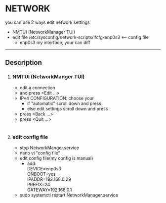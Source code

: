 # NETWORK

you can use 2 ways edit network settings
* NMTUI (NetworkManager TUI)
* edit file /etc/sysconfig/network-scripts/ifcfg-enp0s3 <-- config file
	- enp0s3 my interface, your can diff
***

## Description
1. ### NMTUI (NetworkManger TUI)
	* edit a connection
	* <choose your interface> and press <Edit ...>
	* IPv4 CONFIGURATION: choose your
		- if "automatic" scroll down and press <OK> 
		- else edit settings scroll down and press <OK>
	* press <Back ...>
	* press <Quit ...>
#
2. ### edit config file
	* stop NetworkManger.service
	* nano vi "config file"
	* edit config file(my config is manual)  
		- add:  
			DEVICE=enp0s3  
			ONBOOT=yes  
			IPADDR=192.168.0.29  
			PREFIX=24  
			GATEWAY=192.168.0.1  
	* sudo systemctl restart NetworkManager.service
